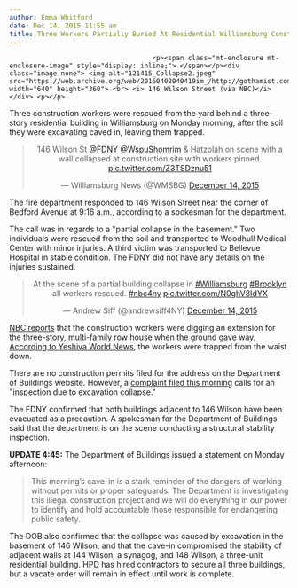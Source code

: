 ```yaml
---
author: Emma Whitford
date: Dec 14, 2015 11:55 am
title: Three Workers Partially Buried At Residential Williamsburg Construction Site 
---
```


	
										<p><span class="mt-enclosure mt-enclosure-image" style="display: inline;"> </span></p><div class="image-none"> <img alt="121415_Collapse2.jpeg" src="https://web.archive.org/web/20160402040419im_/http://gothamist.com/attachments/nyc_ewhitford/121415_Collapse2.jpeg" width="640" height="360"> <br> <i> 146 Wilson Street (via NBC)</i></div> <p></p>

<p>Three construction workers were rescued from the yard behind a three-story residential building in Williamsburg on Monday morning, after the soil they were excavating caved in, leaving them trapped. </p>

<center><blockquote class="twitter-tweet" lang="en"><p lang="en" dir="ltr">146 Wilson St <a href="https://web.archive.org/web/20160402040419/https://twitter.com/FDNY">@FDNY</a> <a href="https://web.archive.org/web/20160402040419/https://twitter.com/WspuShomrim">@WspuShomrim</a> &amp; Hatzolah on scene with a wall collapsed at construction site with workers pinned. <a href="https://web.archive.org/web/20160402040419/https://t.co/Z3TSDznu51">pic.twitter.com/Z3TSDznu51</a></p>&#x2014; Williamsburg News (@WMSBG) <a href="https://web.archive.org/web/20160402040419/https://twitter.com/WMSBG/status/676411750711996416">December 14, 2015</a></blockquote>
<script async src="//web.archive.org/web/20160402040419js_/http://platform.twitter.com/widgets.js" charset="utf-8"></script></center>

<p>The fire department responded to 146 Wilson Street near the corner of Bedford Avenue at 9:16 a.m., according to a spokesman for the department. </p>

<p>The call was in regards to a &quot;partial collapse in the basement.&quot; Two individuals were rescued from the soil and transported to Woodhull Medical Center with minor injuries. A third victim was transported to Bellevue Hospital in stable condition. The FDNY did not have any details on the injuries sustained. </p>

<center><blockquote class="twitter-tweet" lang="en"><p lang="en" dir="ltr">At the scene of a partial building collapse in <a href="https://web.archive.org/web/20160402040419/https://twitter.com/hashtag/Williamsburg?src=hash">#Williamsburg</a> <a href="https://web.archive.org/web/20160402040419/https://twitter.com/hashtag/Brooklyn?src=hash">#Brooklyn</a> all workers rescued. <a href="https://web.archive.org/web/20160402040419/https://twitter.com/hashtag/nbc4ny?src=hash">#nbc4ny</a> <a href="https://web.archive.org/web/20160402040419/https://t.co/N0ghV8IdYX">pic.twitter.com/N0ghV8IdYX</a></p>&#x2014; Andrew Siff (@andrewsiff4NY) <a href="https://web.archive.org/web/20160402040419/https://twitter.com/andrewsiff4NY/status/676423390673154048">December 14, 2015</a></blockquote> <script async src="//web.archive.org/web/20160402040419js_/http://platform.twitter.com/widgets.js" charset="utf-8"></script></center>

<p><a href="https://web.archive.org/web/20160402040419/http://www.nbcnewyork.com/news/local/Williamsburg-Brooklyn-Building-Collapse-Fire-Official-Injury-Investigation--361789331.html">NBC reports</a> that the construction workers were digging an extension for the three-story, multi-family row house when the ground gave way. <a href="https://web.archive.org/web/20160402040419/http://www.theyeshivaworld.com/news/headlines-breaking-stories/369756/photos-collapse-at-construction-site-on-wilson-street-3-workers-injured.html">According to Yeshiva World News</a>, the workers were trapped from the waist down. </p>

<p>There are no construction permits filed for the address on the Department of Buildings website. However, a <a href="https://web.archive.org/web/20160402040419/http://a810-bisweb.nyc.gov/bisweb/OverviewForComplaintServlet?requestid=4&amp;vlcompdetlkey=0001931495">complaint filed this morning</a> calls for an &quot;inspection due to excavation collapse.&quot; </p>

<p>The FDNY confirmed that both buildings adjacent to 146 Wilson have been evacuated as a precaution. A spokesman for the Department of Buildings said that the department is on the scene conducting a structural stability inspection. </p>

<p><strong>UPDATE 4:45:</strong> The Department of Buildings issued a statement on Monday afternoon: </p>

<blockquote>This morning&#x2019;s cave-in is a stark reminder of the dangers of working without permits or proper safeguards. The Department is investigating this illegal construction project and we will do everything in our power to identify and hold accountable those responsible for endangering public safety.</blockquote>

<p>The DOB also confirmed that the collapse was caused by excavation in the basement of 146 Wilson, and that the cave-in compromised the stability of adjacent walls at 144 Wilson, a synagog, and 148 Wilson, a three-unit residential building. HPD has hired contractors to secure all three buildings, but a vacate order will remain in effect until work is complete. </p>					
										
									
				
